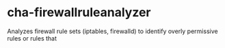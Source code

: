 # cha-firewallruleanalyzer
Analyzes firewall rule sets (iptables, firewalld) to identify overly permissive rules or rules that 
